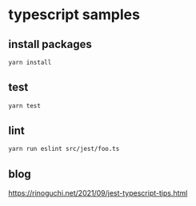 # typescript samples

## install packages

```sh
yarn install
```

## test

```sh
yarn test
```

## lint

```sh
yarn run eslint src/jest/foo.ts
```

## blog

<https://rinoguchi.net/2021/09/jest-typescript-tips.html>
